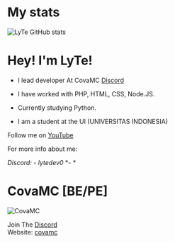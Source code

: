 # My stats
![LyTe GitHub stats](https://github-readme-stats.vercel.app/api?username=XeonMZ&theme=github_dark&show_icons=true)

# Hey! I'm LyTe!
-  I lead developer At CovaMC [Discord](https://discord.gg/jdpdKMgXQ8)<br />

-  I have worked with PHP, HTML, CSS, Node.JS.

-  Currently studying Python.

-  I am a student at the UI (UNIVERSITAS INDONESIA)

Follow me on [YouTube](https://youtube.com/@aeroyet)<br />

For more info about me:

*Discord:*
*- lytedev0*
*- *

# CovaMC [BE/PE]
![CovaMC](https://cdn.discordapp.com/attachments/993052519238488114/1067222825347321926/20230121_151629.png)

Join The [Discord](https://discord.gg/jdpdKMgXQ8)<br />
Website: [covamc](https://www.covamc.xyz)<br /> 


